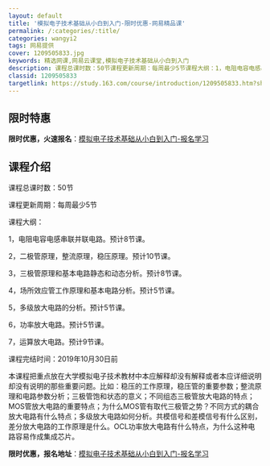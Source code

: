 ```yaml
---
layout: default
title: '模拟电子技术基础从小白到入门-限时优惠-网易精品课'
permalink: /:categories/:title/
categories: wangyi2
tags: 网易提供
cover: 1209505833.jpg
keywords: 精选网课,网易云课堂,模拟电子技术基础从小白到入门
description: 课程总课时数：50节课程更新周期：每周最少5节课程大纲：1，电阻电容电感串联并联电路。预计8节课。2，二极管原理，整流原
classid: 1209505833
targetlink: https://study.163.com/course/introduction/1209505833.htm?share=1&shareId=1025206652&utm_campaign=share&utm_medium=iphoneShare&utm_source=&utm_u=1025206652
---
```


## 限时特惠

**限时优惠，火速报名**：[模拟电子技术基础从小白到入门-报名学习](https://study.163.com/course/introduction/1209505833.htm?share=1&shareId=1025206652&utm_campaign=share&utm_medium=iphoneShare&utm_source=&utm_u=1025206652)

## 课程介绍

课程总课时数：50节

课程更新周期：每周最少5节

课程大纲：

1，电阻电容电感串联并联电路。预计8节课。

2，二极管原理，整流原理，稳压原理。预计10节课。

3，三极管原理和基本电路静态和动态分析。预计8节课。

4，场所效应管工作原理和基本电路分析。预计5节课。

5，多级放大电路的分析。预计5节课。

6，功率放大电路。预计5节课。

7，运算放大电路。预计9节课。

课程完结时间：2019年10月30日前

本课程把重点放在大学模拟电子技术教材中本应解释却没有解释或者本应详细说明却没有说明的那些重要问题。比如：稳压的工作原理，稳压管的重要参数；整流原理和电路参数分析；三极管饱和状态的意义；不同组态三极管放大电路的特点；MOS管放大电路的重要特点；为什么MOS管有取代三极管之势？不同方式的耦合放大电路有什么特点；多级放大电路如何分析。共模信号和差模信号有什么区别，差分放大电路的工作原理是什么。OCL功率放大电路有什么特点，为什么这种电路容易作成集成芯片。

**限时优惠，报名地址**：[模拟电子技术基础从小白到入门-报名学习](https://study.163.com/course/introduction/1209505833.htm?share=1&shareId=1025206652&utm_campaign=share&utm_medium=iphoneShare&utm_source=&utm_u=1025206652)

